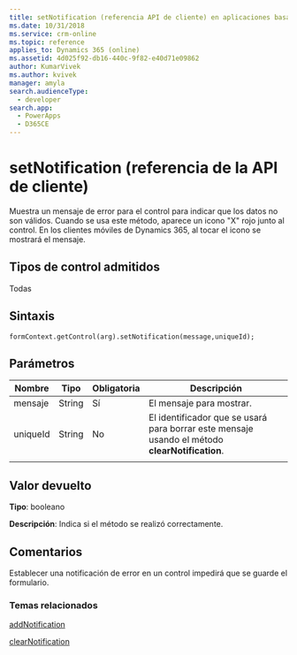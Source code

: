 ```yaml
---
title: setNotification (referencia API de cliente) en aplicaciones basadas en modelo| Microsoft Docs
ms.date: 10/31/2018
ms.service: crm-online
ms.topic: reference
applies_to: Dynamics 365 (online)
ms.assetid: 4d025f92-db16-440c-9f82-e40d71e09862
author: KumarVivek
ms.author: kvivek
manager: amyla
search.audienceType:
  - developer
search.app:
  - PowerApps
  - D365CE
---
```

# <a name="setnotification-client-api-reference"></a>setNotification (referencia de la API de cliente)



Muestra un mensaje de error para el control para indicar que los datos no son válidos. Cuando se usa este método, aparece un icono "X" rojo junto al control. En los clientes móviles de Dynamics 365, al tocar el icono se mostrará el mensaje. 

## <a name="control-types-supported"></a>Tipos de control admitidos

Todas

## <a name="syntax"></a>Sintaxis

`formContext.getControl(arg).setNotification(message,uniqueId);`

## <a name="parameters"></a>Parámetros

|Nombre | Tipo | Obligatoria | Descripción|
|--|--|--|--|
|mensaje |String |Sí|El mensaje para mostrar.| 
|uniqueId |String |No|El identificador que se usará para borrar este mensaje usando el método **clearNotification**.
| | |

## <a name="return-value"></a>Valor devuelto
**Tipo**: booleano 

**Descripción**: Indica si el método se realizó correctamente.

## <a name="remarks"></a>Comentarios

Establecer una notificación de error en un control impedirá que se guarde el formulario.

### <a name="related-topics"></a>Temas relacionados

[addNotification](addNotification.md)

[clearNotification](clearNotification.md)